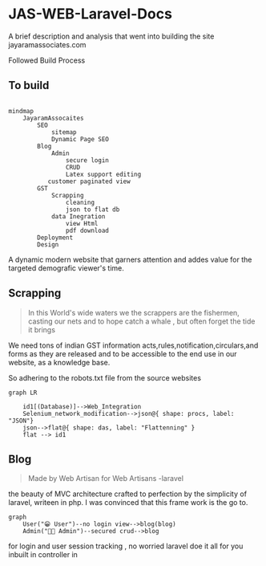 # JAS-WEB-Laravel-Docs

A brief description and analysis that went into building the site jayaramassociates.com

Followed Build Process 

## To build 
```mermaid

mindmap
    JayaramAssocaites
        SEO
            sitemap
            Dynamic Page SEO
        Blog
            Admin 
                secure login
                CRUD
                Latex support editing
           customer paginated view
        GST
            Scrapping
                cleaning
                json to flat db
            data Inegration
                view Html
                pdf download
        Deployment
        Design
```
A dynamic modern website that garners attention and addes value for the targeted demografic viewer's time.

## Scrapping

>In this World's wide waters we the scrappers are the fishermen, casting our nets and to hope catch a whale , but often forget the tide it brings 

We need tons of indian GST information acts,rules,notification,circulars,and forms as they are released and to be accessible to the end use in our website, as a knowledge base.

So adhering to the robots.txt file from the source websites

```mermaid
graph LR

    id1[(Database)]-->Web_Integration
    Selenium_network_modification-->json@{ shape: procs, label: "JSON"}
    json-->flat@{ shape: das, label: "Flattenning" }
    flat --> id1

```

## Blog

>Made by Web Artisan for Web Artisans
>   -laravel

the beauty of MVC architecture crafted to perfection by the simplicity of laravel, writeen in php. I was convinced that this frame work is the go to.

```mermaid
graph 
    User("😁 User")--no login view-->blog(blog)
    Admin("🐱‍👤 Admin")--secured crud-->blog
```

for login and user session tracking , no worried laravel doe it all for you inbuilt in controller in